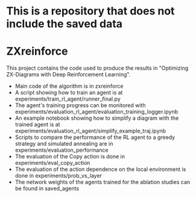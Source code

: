 # This is a repository that does not include the saved data

# ZXreinforce
This project contains the code used to produce the results in "Optimizing ZX-Diagrams with Deep Reinforcement Learning".
* Main code of the algorithm is in zxreinforce
* A script showing how to train an agent is at experiments/train_rl_agent/runner_final.py
* The agent's training progress can be monitored with experiments/evaluation_rl_agent/evaluation_training_logger.ipynb
* An example notebook showing how to simplify a diagram with the trained agent is at experiments/evaluation_rl_agent/simplify_example_traj.ipynb
* Scripts to compare the performance of the RL agent to a greedy strategy and simulated annealing are in experiments/evaluation_performance
* The evaluation of the Copy action is done in experiments/eval_copy_action
* The evaluation of the action dependence on the local environment is done in experiments/prob_vs_layer
* The network weights of the agents trained for the ablation studies can be found in saved_agents
